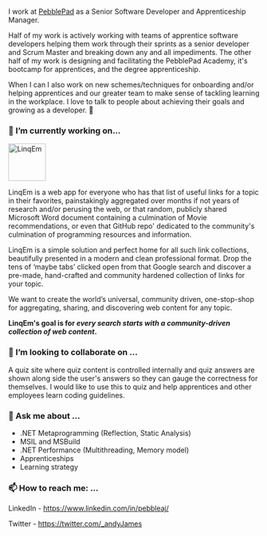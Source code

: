 I work at [PebblePad](https://pebblepad.com/) as a Senior Software Developer and Apprenticeship Manager.

Half of my work is actively working with teams of apprentice software developers helping them work through their sprints as a senior developer and Scrum Master and breaking down any and all impediments. The other half of my work is designing and facilitating the PebblePad Academy, it's bootcamp for apprentices, and the degree apprenticeship. 

When I can I also work on new schemes/techniques for onboarding and/or helping apprentices and our greater team to make sense of tackling learning in the workplace. I love to talk to people about achieving their goals and growing as a developer. 🙂

### 🔭 I’m currently working on...

<img src="https://linqem.com/logo.svg" height="75" alt="LinqEm" />

LinqEm is a web app for everyone who has that list of useful links for a topic in their favorites, painstakingly aggregated over months if not years of research and/or perusing the web, or that random, publicly shared Microsoft Word document containing a culmination of Movie recommendations, or even that GitHub repo' dedicated to the community's culmination of programming resources and information.

LinqEm is a simple solution and perfect home for all such link collections, beautifully presented in a modern and clean professional format. Drop the tens of ‘maybe tabs’ clicked open from that Google search and discover a pre-made, hand-crafted and community hardened collection of links for your topic.

We want to create the world’s universal, community driven, one-stop-shop for aggregating, sharing, and discovering web content for any topic.

**LinqEm's goal is for *every search starts with a community-driven collection of web content*.**
 
### 👯 I’m looking to collaborate on ...

A quiz site where quiz content is controlled internally and quiz answers are shown along side the user's answers so they can gauge the correctness for themselves. I would like to use this to quiz and help apprentices and other employees learn coding guidelines. 

### 💬 Ask me about ...

 - .NET Metaprogramming (Reflection, Static Analysis)
 - MSIL and MSBuild
 - .NET Performance (Multithreading, Memory model)
 - Apprenticeships
 - Learning strategy
 
### 📫 How to reach me: ...

LinkedIn - https://www.linkedin.com/in/pebbleaj/

Twitter - https://twitter.com/_andyJames

<!--
**OCRIDION/OCRIDION** is a ✨ _special_ ✨ repository because its `README.md` (this file) appears on your GitHub profile.

Here are some ideas to get you started:

- 🔭 I’m currently working on ...
- 🌱 I’m currently learning ...
- 👯 I’m looking to collaborate on ...
- 🤔 I’m looking for help with ...
- 💬 Ask me about ...
- 📫 How to reach me: ...
- 😄 Pronouns: ...
- ⚡ Fun fact: ...
-->
